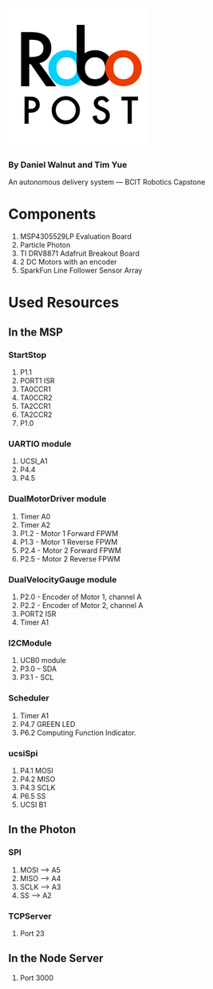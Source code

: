 ﻿![RoboPostLogo](logo.png)
### By Daniel Walnut and Tim Yue
An autonomous delivery system — BCIT Robotics Capstone

# Components

1. MSP4305529LP Evaluation Board
2. Particle Photon
3. TI DRV8871 Adafruit Breakout Board
4. 2 DC Motors with an encoder
5. SparkFun Line Follower Sensor Array

# Used Resources

## In the MSP

### StartStop

1. P1.1
2. PORT1 ISR
3. TA0CCR1
4. TA0CCR2
5. TA2CCR1
6. TA2CCR2
7. P1.0

### UARTIO module

1. UCSI_A1
2. P4.4
3. P4.5

### DualMotorDriver module

1. Timer A0
1. Timer A2
2. P1.2 - Motor 1 Forward FPWM
3. P1.3 - Motor 1 Reverse FPWM
4. P2.4 - Motor 2 Forward FPWM
5. P2.5 - Motor 2 Reverse FPWM

### DualVelocityGauge module

1. P2.0 - Encoder of Motor 1, channel A
2. P2.2 - Encoder of Motor 2, channel A
3. PORT2 ISR
4. Timer A1

### I2CModule

1. UCB0 module
2. P3.0 – SDA
3. P3.1 - SCL

### Scheduler

1. Timer A1
2. P4.7 GREEN LED
3. P6.2 Computing Function Indicator.

### ucsiSpi

1. P4.1 MOSI
2. P4.2 MISO
3. P4.3 SCLK
4. P6.5 SS
5. UCSI B1

## In the Photon

### SPI

1. MOSI --> A5
2. MISO --> A4
3. SCLK --> A3
4. SS --> A2

### TCPServer

1. Port 23

## In the Node Server

1. Port 3000

